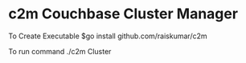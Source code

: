 # c2m Couchbase Cluster Manager

To Create Executable
$go install github.com/raiskumar/c2m

To run command
./c2m Cluster
